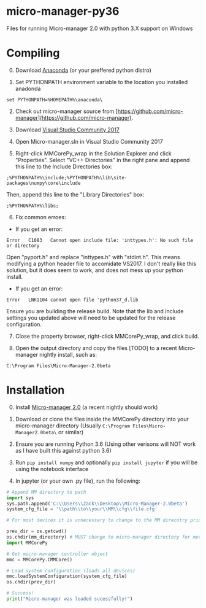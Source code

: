 # micro-manager-py36
Files for running Micro-manager 2.0 with python 3.X support on Windows

# Compiling 
0. Download [Anaconda](https://www.anaconda.com/download/) (or your preffered python distro)

1. Set PYTHONPATH environment variable to the location you installed anadonda

```
set PYTHONPATH=%HOMEPATH%\anaconda\
```

2. Check out micro-manager source from [https://github.com/micro-manager](https://github.com/micro-manager).

3. Download [Visual Studio Community 2017](https://visualstudio.microsoft.com/downloads/)

4. Open Micro-manager.sln in Visual Studio Community 2017

5. Right-click MMCorePy_wrap in the Solution Explorer and click "Properties". Select "VC++ Directories" in the right pane and append this line to the Include Directories box:

```
;%PYTHONPATH%\include;%PYTHONPATH%\lib\site-packages\numpy\core\include
```

Then, append this line to the "Library Directories" box:
```
;%PYTHONPATH%\libs;
```

6. Fix common erroes:
- If you get an error:
```
Error	C1083	Cannot open include file: 'inttypes.h': No such file or directory
```
Open "pyport.h" and replace "inttypes.h" with "stdint.h". This means modifying a python header file to accomidate VS2017. I don't really like this solution, but it does seem to work, and does not mess up your python install.

- If you get an error: 
```
Error	LNK1104	cannot open file 'python37_d.lib
```

Ensure you are building the release build. Note that the lib and include settings you updated above will need to be updated for the release configuration.

7. Close the property browser, right-click MMCorePy_wrap, and click build.

8. Open the output directory and copy the files [TODO] to a recent Micro-manager nightly install, such as:
```
C:\Program Files\Micro-Manager-2.0beta
```

# Installation
0. Install [Micro-manager 2.0](https://micro-manager.org/wiki/Version_2.0) (a recent nightly should work)

1. Download or clone the files inside the MMCorePy directory into your micro-manager directory (Usually ```C:\Program Files\Micro-Manager2.0beta\``` or similar)

2. Ensure you are running Python 3.6 (Using other verisons will NOT work as I have built this against python 3.6)

3. Run ``` pip install numpy ``` and optionally ``` pip install jupyter ``` if you will be using the notebook interface

4. In jupyter (or your own .py file), run the following:

```python
# Append MM directory to path
import sys
sys.path.append('C:\\Users\\Zack\\Desktop\\Micro-Manager-2.0beta')
system_cfg_file = '\\path\\to\\your\\MM\\cfg\\file.cfg'

# For most devices it is unnecessary to change to the MM direcotry prior to importing, but in some cases (such as the pco.de driver), it is required.

prev_dir = os.getcwd()
os.chdir(mm_directory) # MUST change to micro-manager directory for method to work
import MMCorePy

# Get micro-manager controller object
mmc = MMCorePy.CMMCore()

# Load system configuration (loads all devices)
mmc.loadSystemConfiguration(system_cfg_file)
os.chdir(prev_dir)

# Success!
print("Micro-manager was loaded sucessfully!")
```

